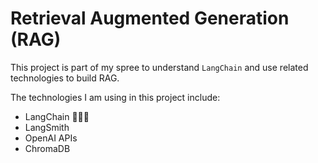 # Retrieval Augmented Generation (RAG)
This project is part of my spree to understand `LangChain` and use related technologies to build RAG. 

The technologies I am using in this project include:
- LangChain 🦜⛓️‍💥
- LangSmith
- OpenAI APIs
- ChromaDB
